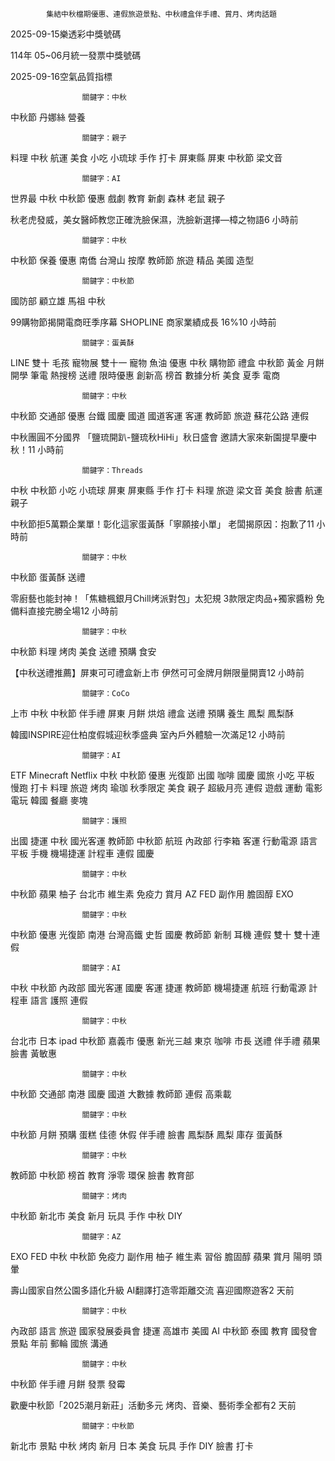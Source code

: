
            集結中秋檔期優惠、連假旅遊景點、中秋禮盒伴手禮、賞月、烤肉話題
            
2025-09-15樂透彩中獎號碼

                                
114年 05~06月統一發票中獎號碼
                             
2025-09-16空氣品質指標
                              
                    關鍵字：中秋
中秋節
丹娜絲
營養

                    關鍵字：親子
料理
中秋
航運
美食
小吃
小琉球
手作
打卡
屏東縣
屏東
中秋節
梁文音

                    關鍵字：AI
世界最
中秋
中秋節
優惠
戲劇
教育
新劇
森林
老鼠
親子

秋老虎發威，美女醫師教您正確洗臉保濕，洗臉新選擇—樟之物語6 小時前

                    關鍵字：中秋
中秋節
保養
優惠
南僑
台灣山
按摩
教師節
旅遊
精品
美國
造型

                    關鍵字：中秋節
國防部
顧立雄
馬祖
中秋

99購物節揭開電商旺季序幕 SHOPLINE 商家業績成長 16%10 小時前

                    關鍵字：蛋黃酥
LINE
雙十
毛孩
寵物展
雙十一
寵物
魚油
優惠
中秋
購物節
禮盒
中秋節
黃金
月餅
開學
筆電
熱搜榜
送禮
限時優惠
創新高
榜首
數據分析
美食
夏季
電商

                    關鍵字：中秋
中秋節
交通部
優惠
台鐵
國慶
國道
國道客運
客運
教師節
旅遊
蘇花公路
連假

中秋團圓不分國界 「鹽琉開趴-鹽琉秋HiHi」秋日盛會 邀請大家來新園提早慶中秋！11 小時前

                    關鍵字：Threads
中秋
中秋節
小吃
小琉球
屏東
屏東縣
手作
打卡
料理
旅遊
梁文音
美食
臉書
航運
親子

中秋節拒5萬顆企業單！彰化這家蛋黃酥「寧願接小單」 老闆揭原因：抱歉了11 小時前

                    關鍵字：中秋
中秋節
蛋黃酥
送禮

零廚藝也能封神！「焦糖楓銀月Chill烤派對包」太犯規 3款限定肉品+獨家醬粉 免備料直接完勝全場12 小時前

                    關鍵字：中秋
中秋節
料理
烤肉
美食
送禮
預購
食安

【中秋送禮推薦】屏東可可禮盒新上市 伊然可可金牌月餅限量開賣12 小時前

                    關鍵字：CoCo
上市
中秋
中秋節
伴手禮
屏東
月餅
烘焙
禮盒
送禮
預購
養生
鳳梨
鳳梨酥

韓國INSPIRE迎仕柏度假城迎秋季盛典 室內戶外體驗一次滿足12 小時前

                    關鍵字：AI
ETF
Minecraft
Netflix
中秋
中秋節
優惠
光復節
出國
咖啡
國慶
國旅
小吃
平板
慢跑
打卡
料理
旅遊
烤肉
瑜珈
秋季限定
美食
親子
超級月亮
連假
遊戲
運動
電影
電玩
韓國
餐廳
麥塊

                    關鍵字：護照
出國
捷運
中秋
國光客運
教師節
中秋節
航班
內政部
行李箱
客運
行動電源
語言
平板
手機
機場捷運
計程車
連假
國慶

                    關鍵字：中秋
中秋節
蘋果
柚子
台北市
維生素
免疫力
賞月
AZ
FED
副作用
膽固醇
EXO

                    關鍵字：中秋
中秋節
優惠
光復節
南港
台灣高鐵
史哲
國慶
教師節
新制
耳機
連假
雙十
雙十連假

                    關鍵字：AI
中秋
中秋節
內政部
國光客運
國慶
客運
捷運
教師節
機場捷運
航班
行動電源
計程車
語言
護照
連假

                    關鍵字：中秋
台北市
日本
ipad
中秋節
嘉義市
優惠
新光三越
東京
咖啡
市長
送禮
伴手禮
蘋果
臉書
黃敏惠

                    關鍵字：中秋
中秋節
交通部
南港
國慶
國道
大數據
教師節
連假
高乘載

                    關鍵字：中秋
中秋節
月餅
預購
蛋糕
佳德
休假
伴手禮
臉書
鳳梨酥
鳳梨
庫存
蛋黃酥

                    關鍵字：中秋
教師節
中秋節
榜首
教育
淨零
環保
臉書
教育部

                    關鍵字：烤肉
中秋節
新北市
美食
新月
玩具
手作
中秋
DIY

                    關鍵字：AZ
EXO
FED
中秋
中秋節
免疫力
副作用
柚子
維生素
習俗
膽固醇
蘋果
賞月
陽明
頭暈

壽山國家自然公園多語化升級 AI翻譯打造零距離交流 喜迎國際遊客2 天前

                    關鍵字：中秋
內政部
語言
旅遊
國家發展委員會
捷運
高雄市
美國
AI
中秋節
泰國
教育
國發會
景點
年前
郵輪
國旅
溝通

                    關鍵字：中秋
中秋節
伴手禮
月餅
發票
發霉

歡慶中秋節「2025潮月新莊」活動多元 烤肉、音樂、藝術季全都有2 天前

                    關鍵字：中秋節
新北市
景點
中秋
烤肉
新月
日本
美食
玩具
手作
DIY
臉書
打卡
